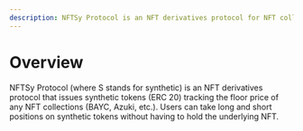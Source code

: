 ```yaml
---
description: NFTSy Protocol is an NFT derivatives protocol for NFT collections.
---
```


# Overview

NFTSy Protocol (where S stands for synthetic) is an NFT derivatives protocol that issues synthetic tokens (ERC 20) tracking the floor price of any NFT collections (BAYC, Azuki, etc.). Users can take long and short positions on synthetic tokens without having to hold the underlying NFT.
